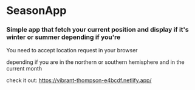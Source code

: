 # SeasonApp
### Simple app that fetch your current position and display if it's winter or summer depending if you're 

You need to accept location request in your browser

depending if you are in the northern or southern hemisphere and in the current month

 check it out: https://vibrant-thompson-e4bcdf.netlify.app/
